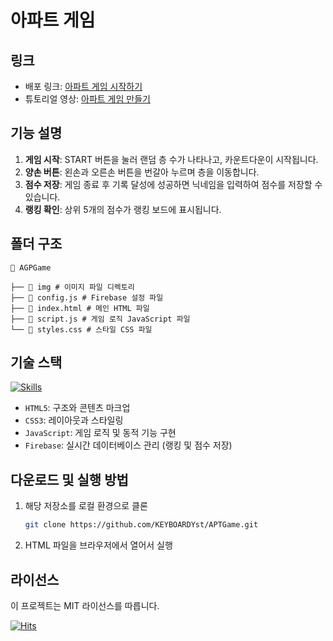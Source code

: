 # 아파트 게임

## 링크

- 배포 링크: [아파트 게임 시작하기](https://keyboardyst.github.io/APTGame/)
- 튜토리얼 영상: [아파트 게임 만들기](https://www.youtube.com)

## 기능 설명

1. **게임 시작**: START 버튼을 눌러 랜덤 층 수가 나타나고, 카운트다운이 시작됩니다.
2. **양손 버튼**: 왼손과 오른손 버튼을 번갈아 누르며 층을 이동합니다.
3. **점수 저장**: 게임 종료 후 기록 달성에 성공하면 닉네임을 입력하여 점수를 저장할 수 있습니다.
4. **랭킹 확인**: 상위 5개의 점수가 랭킹 보드에 표시됩니다.

## 폴더 구조

```
📂 AGPGame

├── 📂 img # 이미지 파일 디렉토리
├── 📄 config.js # Firebase 설정 파일
├── 📄 index.html # 메인 HTML 파일
├── 📄 script.js # 게임 로직 JavaScript 파일
└── 📄 styles.css # 스타일 CSS 파일
```

## 기술 스택

[![Skills](https://skillicons.dev/icons?i=html,css,js,firebase)](https://skillicons.dev)

- `HTML5`: 구조와 콘텐츠 마크업
- `CSS3`: 레이아웃과 스타일링
- `JavaScript`: 게임 로직 및 동적 기능 구현
- `Firebase`: 실시간 데이터베이스 관리 (랭킹 및 점수 저장)

## 다운로드 및 실행 방법

1. 해당 저장소를 로컬 환경으로 클론

   ```bash
   git clone https://github.com/KEYBOARDYst/APTGame.git
   ```

2. HTML 파일을 브라우저에서 열어서 실행

## 라이선스

이 프로젝트는 MIT 라이선스를 따릅니다.

[![Hits](https://hits.seeyoufarm.com/api/count/incr/badge.svg?url=https%3A%2F%2Fgithub.com%2FKEYBOARDYst%2FAPTGame&count_bg=%23F56B8F&title_bg=%23292929&icon=&icon_color=%23F56B8F&title=hits&edge_flat=false)](https://hits.seeyoufarm.com)
